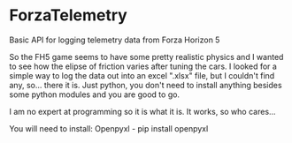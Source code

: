 # ForzaTelemetry
Basic API for logging telemetry data from Forza Horizon 5

So the FH5 game seems to have some pretty realistic physics and I wanted to see how the elipse of friction varies after tuning the cars.
I looked for a simple way to log the data out into an excel ".xlsx" file, but I couldn't find any, so... there it is.
Just python, you don't need to install anything besides some python modules and you are good to go.

I am no expert at programming so it is what it is.
It works, so who cares...

You will need to install:
Openpyxl - pip install openpyxl
